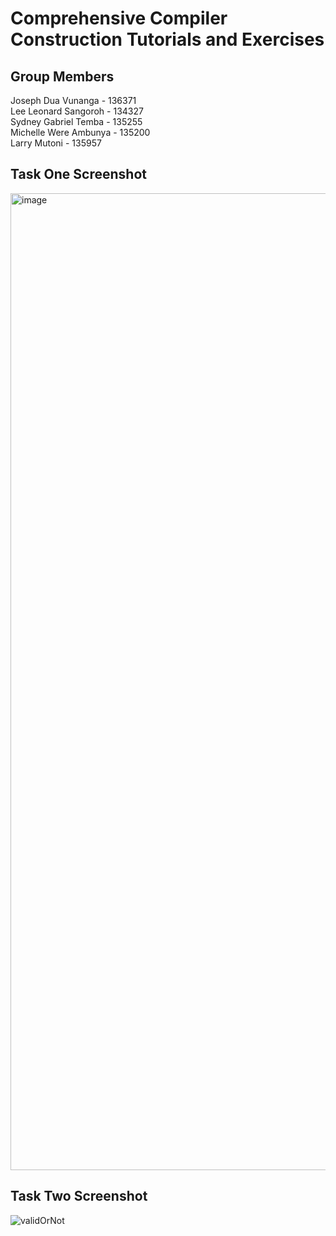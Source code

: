 # Comprehensive Compiler Construction Tutorials and Exercises

## Group Members
Joseph Dua Vunanga - 136371  <br>
Lee Leonard Sangoroh - 134327 <br>
Sydney Gabriel Temba - 135255 <br>
Michelle Were Ambunya - 135200 <br>
Larry Mutoni - 135957

## Task One Screenshot

<img width="1563" alt="image" src="https://github.com/jeffvun/compiler-tutorials-ics4b/assets/61079370/a84c6e0e-d24d-4e01-b985-9956071bdd18">



## Task Two Screenshot

![validOrNot](https://github.com/jeffvun/compiler-tutorials-ics4b/assets/61079370/1971e36f-18cc-448f-a18b-b60412c6521f)


